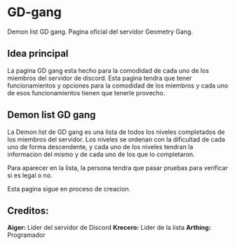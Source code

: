 # GD-gang
Demon list GD gang. Pagina oficial del servidor Geometry Gang.

## Idea principal
La pagina GD gang esta hecho para la comodidad de cada uno de los miembros del servidor de discord.
Esta pagina tendra que tener funcionamientos y opciones para la comodidad de los miembros y cada uno de esos funcionamientos tienen que tenerle provecho.

## Demon list GD gang
La Demon list  de GD gang es una lista de todos los niveles completados de los miembros del servidor.
Los niveles se ordenan con la dificultad de cada uno de forma descendente, y cada uno de los niveles tendran la informacion del mismo y de cada uno de los que lo completaron.

Para aparecer en la lista, la persona tendra que pasar pruebas para verificar si es legal o no.

Esta pagina sigue en proceso de creacion.

## Creditos:

**Aiger:** Lider del servidor de Discord
**Krecero:** Lider de la lista
**Arthing:** Programador
